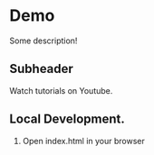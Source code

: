 # Demo

Some description!

## Subheader

Watch tutorials on Youtube.

## Local Development.

1. Open index.html in your browser

